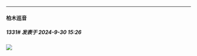 ﻿
*****

####  柏木巡音  
##### 1331#       发表于 2024-9-30 15:26

<img src="https://static.saraba1st.com/image/smiley/face2017/072.png" referrerpolicy="no-referrer">


